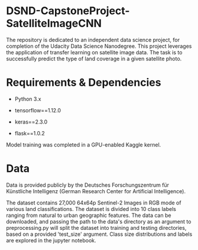 # DSND-CapstoneProject-SatelliteImageCNN

The repository is dedicated to an independent data science project, for completion of the Udacity Data Science Nanodegree. This project leverages the application of transfer learning on satellite image data. The task is to successfully predict the type of land coverage in a given satellite photo. 

# Requirements & Dependencies

- Python 3.x

- tensorflow==1.12.0

- keras==2.3.0

- flask==1.0.2

Model training was completed in a GPU-enabled Kaggle kernel.  

# Data
Data is provided publicly by the Deutsches Forschungszentrum für Künstliche Intelligenz (German Research Center for Artificial Intelligence). 

The dataset contains 27,000 64x64p Sentinel-2 Images in RGB mode of various land classifications. The dataset is divided into 10 class labels ranging from natural to urban geographic features. The data can be downloaded, and passing the path to the data's directory as an argument to preprocessing.py will split the dataset into training and testing directories, based on a provided 'test_size' argument. Class size distributions and labels are explored in the jupyter notebook.

# 


